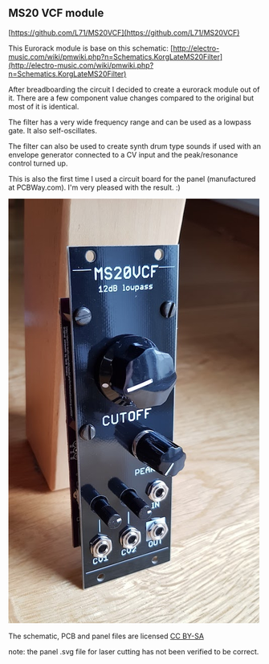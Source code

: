 ## MS20 VCF module

[https://github.com/L71/MS20VCF](https://github.com/L71/MS20VCF)

This Eurorack module is base on this schematic:
[http://electro-music.com/wiki/pmwiki.php?n=Schematics.KorgLateMS20Filter](http://electro-music.com/wiki/pmwiki.php?n=Schematics.KorgLateMS20Filter)

After breadboarding the circuit I decided to create a eurorack module out of it. 
There are a few component value changes compared to the original but most of it is identical. 

The filter has a very wide frequency range and can be used as a lowpass gate. It also self-oscillates.

The filter can also be used to create synth drum type sounds if used with an envelope generator connected to a CV input and the peak/resonance control turned up. 

This is also the first time I used a circuit board for the panel (manufactured at PCBWay.com). I'm very pleased with the result. :) 

![image](ms20vcf.jpg)


The schematic, PCB and panel files are licensed [CC BY-SA](https://creativecommons.org/licenses/by-sa/4.0/) 

note: the panel .svg file for laser cutting has not been verified to be correct. 

